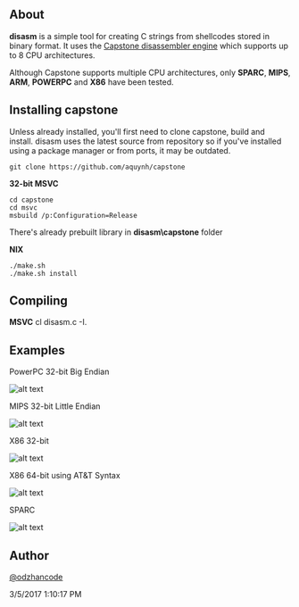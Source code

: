 ## About ##

**disasm** is a simple tool for creating C strings from shellcodes stored in binary format. It uses the [Capstone disassembler engine](http://www.capstone-engine.org/) which supports up to 8 CPU architectures.

Although Capstone supports multiple CPU architectures, only **SPARC**, **MIPS**, **ARM**, **POWERPC** and **X86** have been tested.

## Installing capstone ##

Unless already installed, you'll first need to clone capstone, build and install.
disasm uses the latest source from repository so if you've installed using a package manager or from ports, it may be outdated. 

	git clone https://github.com/aquynh/capstone

**32-bit MSVC**

    cd capstone
    cd msvc
    msbuild /p:Configuration=Release

There's already prebuilt library in **disasm\capstone** folder

**NIX**
 
    ./make.sh
    ./make.sh install

## Compiling ##

**MSVC**
    cl disasm.c -I.
    
    
## Examples ##

PowerPC 32-bit Big Endian

![alt text](https://github.com/odzhan/shellcode/blob/master/disasm/img/ppc32_be.png)

MIPS 32-bit Little Endian

![alt text](https://github.com/odzhan/shellcode/blob/master/disasm/img/mips32_le.png)

X86 32-bit 

![alt text](https://github.com/odzhan/shellcode/blob/master/disasm/img/x86_32.png)

X86 64-bit using AT&T Syntax

![alt text](https://github.com/odzhan/shellcode/blob/master/disasm/img/x86_64_att.png)

SPARC

![alt text](https://github.com/odzhan/shellcode/blob/master/disasm/img/sparc.png)

## Author ##

[@odzhancode](https://www.twitter.com/odzhancode "Follow me on Twitter")
 
3/5/2017 1:10:17 PM 